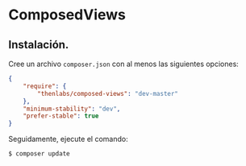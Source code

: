 
# ComposedViews

## Instalación.

Cree un archivo `composer.json` con al menos las siguientes opciones:

```JSON
{
    "require": {
        "thenlabs/composed-views": "dev-master"
    },
    "minimum-stability": "dev",
    "prefer-stable": true
}
```

Seguidamente, ejecute el comando:

    $ composer update
